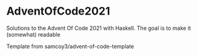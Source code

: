# AdventOfCode2021
Solutions to the Advent Of Code 2021 with Haskell. The goal is to make it (somewhat) readable

Template from samcoy3/advent-of-code-template
